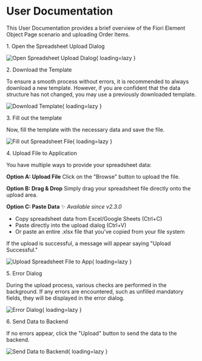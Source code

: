 # User Documentation

This User Documentation provides a brief overview of the Fiori Element Object Page scenario and uploading Order Items.

1\. Open the Spreadsheet Upload Dialog

![Open Spreadsheet Upload Dialog](./../images/open_spreadsheetupload_dialog.png){ loading=lazy }

2\. Download the Template

To ensure a smooth process without errors, it is recommended to always download a new template. However, if you are confident that the data structure has not changed, you may use a previously downloaded template.

![Download Template](./../images/download_template.png){ loading=lazy }

3\. Fill out the template

Now, fill the template with the necessary data and save the file.

![Fill out Spreadsheet File](./../images/fill_out_spreadsheet_file.png){ loading=lazy }

4\. Upload File to Application

You have multiple ways to provide your spreadsheet data:

**Option A: Upload File**
Click on the "Browse" button to upload the file.

**Option B: Drag & Drop**
Simply drag your spreadsheet file directly onto the upload area.

**Option C: Paste Data** ✨ _Available since v2.3.0_

- Copy spreadsheet data from Excel/Google Sheets (Ctrl+C)
- Paste directly into the upload dialog (Ctrl+V)
- Or paste an entire .xlsx file that you've copied from your file system

If the upload is successful, a message will appear saying "Upload Successful."

![Upload Spreadsheet File to App](./../images/upload_file_to_app.png){ loading=lazy }

5\. Error Dialog

During the upload process, various checks are performed in the background. If any errors are encountered, such as unfilled mandatory fields, they will be displayed in the error dialog.

![Error Dialog](./../images/error_dialog.png){ loading=lazy }

6\. Send Data to Backend

If no errors appear, click the "Upload" button to send the data to the backend.

![Send Data to Backend](./../images/send_data_to_backend.png){ loading=lazy }
